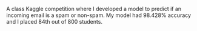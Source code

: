 A class Kaggle competition where I developed a model to predict if an incoming email is a spam or non-spam. My model had 98.428% accuracy and I placed 84th out of 800 students. 